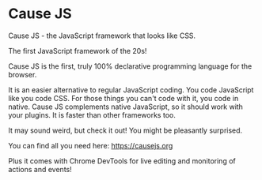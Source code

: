 # Cause JS
Cause JS - the JavaScript framework that looks like CSS.

The first JavaScript framework of the 20s!

Cause JS is the first, truly 100% declarative programming language for the browser.

It is an easier alternative to regular JavaScript coding. You code JavaScript like you code CSS. For those things you can't code with it, you code in native. Cause JS complements native JavaScript, so it should work with your plugins. It is faster than other frameworks too.

It may sound weird, but check it out! You might be pleasantly surprised.

You can find all you need here:
https://causejs.org

Plus it comes with Chrome DevTools for live editing and monitoring of actions and events!
